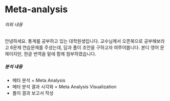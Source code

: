 # Meta-analysis

###### 의뢰 내용
안녕하세요. 통계를 공부하고 있는 대학원생입니다. 교수님께서 오픈북으로 공부해보라고 6문제 연습문제를 주셨는데, 답과 풀이 조언을 구하고자 여쭈어봅니다. 본디 영어 문제이지만, 한글 번역을 밑에 함께 첨부하였습니다.

##### 분석 내용
- 메타 분석 = Meta Analysis
- 메타 분석 결과 시각화 = Meta Analysis Visualization
- 풀이 결과 보고서 작성
